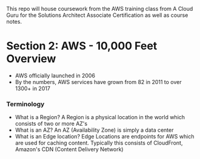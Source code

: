 This repo will house coursework from the AWS training class from A Cloud Guru for the Solutions Architect Associate Certification as well as course notes.

# Section 2: AWS - 10,000 Feet Overview
* AWS officially launched in 2006
* By the numbers, AWS services have grown from 82 in 2011 to over 1300+ in 2017

### Terminology
* What is a Region? A Region is a physical location in the world which consists of two or more AZ's
* What is an AZ? An AZ (Availability Zone) is simply a data center
* What is an Edge location? Edge Locations are endpoints for AWS which are used for caching content. Typically this consists of CloudFront, Amazon's CDN (Content Delivery Network)
